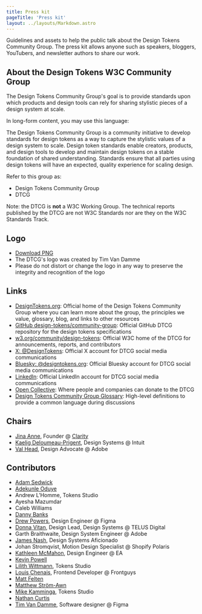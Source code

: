 ```yaml
---
title: Press kit
pageTitle: 'Press kit'
layout: ../layouts/Markdown.astro
---
```


Guidelines and assets to help the public talk about the Design Tokens Community Group. The press kit allows anyone such as speakers, bloggers, YouTubers, and newsletter authors to share our work.

## About the Design Tokens W3C Community Group

The Design Tokens Community Group's goal is to provide standards upon which products and design tools can rely for sharing stylistic pieces of a design system at scale.

In long-form content, you may use this language:

The Design Tokens Community Group is a community initiative to develop standards for design tokens as a way to capture the stylistic values of a design system to scale. Design token standards enable creators, products, and design tools to develop and maintain design tokens on a stable foundation of shared understanding. Standards ensure that all parties using design tokens will have an expected, quality experience for scaling design.

Refer to this group as:

- Design Tokens Community Group
- DTCG

Note: the DTCG is **not** a W3C Working Group. The technical reports published by the DTCG are not W3C Standards nor are they on the W3C Standards Track.

## Logo

- [Download PNG](/assets/images/logo.png)
- The DTCG's logo was created by Tim Van Damme
- Please do not distort or change the logo in any way to preserve the integrity and recognition of the logo

## Links

- [DesignTokens.org](https://designtokens.org/): Official home of the Design Tokens Community Group where you can learn more about the group, the principles we value, glossary, blog, and links to other resources
- [GitHub design-tokens/community-group](https://github.com/design-tokens/community-group): Official GitHub DTCG repository for the design tokens specifications
- [w3.org/community/design-tokens](https://www.w3.org/community/design-tokens/): Official W3C home of the DTCG for announcements, reports, and contributors
- [X: @DesignTokens](https://x.com/DesignTokens): Official X account for DTCG social media communications
- [Bluesky: @designtokens.org](https://bsky.app/profile/designtokens.org): Official Bluesky account for DTCG social media communications
- [LinkedIn](https://www.linkedin.com/company/design-tokens-community-group/): Official LinkedIn account for DTCG social media communications
- [Open Collective](https://opencollective.com/design-tokens): Where people and companies can donate to the DTCG
- [Design Tokens Community Group Glossary](https://www.designtokens.org/glossary/): High-level definitions to provide a common language during discussions

## Chairs

- [Jina Anne](https://twitter.com/jina), Founder @ [Clarity](https://www.clarityconf.com/)
- [Kaelig Deloumeau-Prigent](https://twitter.com/kaelig), Design Systems @ Intuit
- [Val Head](https://twitter.com/vlh), Design Advocate @ Adobe

## Contributors

- [Adam Sedwick](https://twitter.com/AdamSedwick)
- [Adekunle Oduye](https://twitter.com/adekunleoduye)
- Andrew L’Homme, Tokens Studio
- Ayesha Mazumdar
- Caleb Williams
- [Danny Banks](https://twitter.com/dbanksdesign)
- [Drew Powers](https://bsky.app/profile/pow.rs), Design Engineer @ Figma
- [Donna Vitan](https://twitter.com/donnavitan), Design Lead, Design Systems @ TELUS Digital
- Garth Braithwaite, Design System Engineer @ Adobe
- [James Nash](https://cirrus.twiddles.com/), Design Systems Aficionado
- Johan Stromqvist, Motion Design Specialist @ Shopify Polaris
- [Kathleen McMahon](https://twitter.com/resource11), Design Engineer @ EA
- [Kevin Powell](https://twitter.com/kevinmpowell)
- [Lilith Wittmann](https://github.com/LilithWittmann), Tokens Studio
- [Louis Chenais](https://bsky.app/profile/lucho.cool), Frontend Developer @ Frontguys
- [Matt Felten](https://twitter.com/mattfelten)
- [Matthew Ström-Awn](https://matthewstrom.com/)
- [Mike Kamminga](https://x.com/mikekamminga), Tokens Studio
- [Nathan Curtis](https://eightshapes.com/nathan-curtis/)
- [Tim Van Damme](https://twitter.com/maxvoltar), Software designer @ Figma
